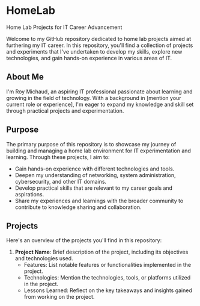 # HomeLab
 Home Lab Projects for IT Career Advancement

Welcome to my GitHub repository dedicated to home lab projects aimed at furthering my IT career. In this repository, you'll find a collection of projects and experiments that I've undertaken to develop my skills, explore new technologies, and gain hands-on experience in various areas of IT.

## About Me

I'm Roy Michaud, an aspiring IT professional passionate about learning and growing in the field of technology. With a background in [mention your current role or experience], I'm eager to expand my knowledge and skill set through practical projects and experimentation.

## Purpose

The primary purpose of this repository is to showcase my journey of building and managing a home lab environment for IT experimentation and learning. Through these projects, I aim to:

- Gain hands-on experience with different technologies and tools.
- Deepen my understanding of networking, system administration, cybersecurity, and other IT domains.
- Develop practical skills that are relevant to my career goals and aspirations.
- Share my experiences and learnings with the broader community to contribute to knowledge sharing and collaboration.

## Projects

Here's an overview of the projects you'll find in this repository:

1. **Project Name**: Brief description of the project, including its objectives and technologies used.
   - Features: List notable features or functionalities implemented in the project.
   - Technologies: Mention the technologies, tools, or platforms utilized in the project.
   - Lessons Learned: Reflect on the key takeaways and insights gained from working on the project.

